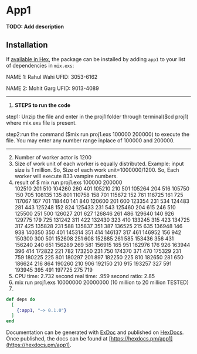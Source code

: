 # App1

**TODO: Add description**

## Installation

If [available in Hex](https://hex.pm/docs/publish), the package can be installed
by adding `app1` to your list of dependencies in `mix.exs`:

NAME 1: Rahul Wahi
UFID: 3053-6162

NAME 2: Mohit Garg
UFID: 9013-4089

*************************************************************************************************************************
1. **STEPS to run the code**
  
step1: Unzip the file and enter in the proj1 folder through terminal($cd proj1) where mix.exs file is present.

step2:run the command ($mix run proj1.exs 100000 200000) to execute the file. You may enter any number range inplace of 100000 and 200000.

**************************************************************************************************************************

2. Number of worker actor is 1200
3. Size of work unit of each worker is equally distributed. Example: input size is 1 million. So, Size of each work unit=1000000/1200.      So, Each worker will execute 833 vampire numbers.
4. result of $ mix run proj1.exs 100000 200000 <br/>
    102510 201 510
    104260 260 401
    105210 210 501
    105264 204 516
    105750 150 705
    108135 135 801
    110758 158 701
    115672 152 761
    116725 161 725
    117067 167 701
    118440 141 840
    120600 201 600
    123354 231 534
    124483 281 443
    125248 152 824
    125433 231 543
    125460 204 615 246 510
    125500 251 500
    126027 201 627
    126846 261 486
    129640 140 926
    129775 179 725
    131242 311 422
    132430 323 410
    133245 315 423
    134725 317 425
    135828 231 588
    135837 351 387
    136525 215 635
    136948 146 938
    140350 350 401
    145314 351 414
    146137 317 461
    146952 156 942
    150300 300 501
    152608 251 608
    152685 261 585
    153436 356 431
    156240 240 651
    156289 269 581
    156915 165 951
    162976 176 926
    163944 396 414
    172822 221 782
    173250 231 750
    174370 371 470
    175329 231 759
    180225 225 801
    180297 201 897
    182250 225 810
    182650 281 650
    186624 216 864
    190260 210 906
    192150 210 915
    193257 327 591
    193945 395 491
    197725 275 719 <br />
5. CPU time: 2.732 second
   real time: .959 second
   ratio: 2.85
6. mix run proj1.exs 10000000 20000000 (10 million to 20 million TESTED)
7.

```elixir
def deps do
  [
    {:app1, "~> 0.1.0"}
  ]
end
```

Documentation can be generated with [ExDoc](https://github.com/elixir-lang/ex_doc)
and published on [HexDocs](https://hexdocs.pm). Once published, the docs can
be found at [https://hexdocs.pm/app1](https://hexdocs.pm/app1).


